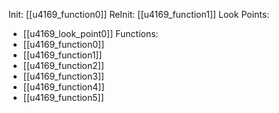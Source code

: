 Init: [[u4169_function0]]
ReInit: [[u4169_function1]]
Look Points:
- [[u4169_look_point0]]
Functions:
- [[u4169_function0]]
- [[u4169_function1]]
- [[u4169_function2]]
- [[u4169_function3]]
- [[u4169_function4]]
- [[u4169_function5]]
